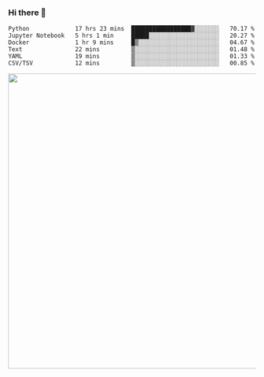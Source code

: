 ### Hi there 👋

<!--START_SECTION:waka-->

```text
Python             17 hrs 23 mins  █████████████████▓░░░░░░░   70.17 %
Jupyter Notebook   5 hrs 1 min     █████░░░░░░░░░░░░░░░░░░░░   20.27 %
Docker             1 hr 9 mins     █▒░░░░░░░░░░░░░░░░░░░░░░░   04.67 %
Text               22 mins         ▒░░░░░░░░░░░░░░░░░░░░░░░░   01.48 %
YAML               19 mins         ▒░░░░░░░░░░░░░░░░░░░░░░░░   01.33 %
CSV/TSV            12 mins         ▒░░░░░░░░░░░░░░░░░░░░░░░░   00.85 %
```

<!--END_SECTION:waka-->

<img src="https://wakatime.com/share/@QuantumA/fc1cfcd9-4c6f-41e9-9c18-f86f6df42a11.svg?sanitize=true" width="600">

<!--
**QuantumA/QuantumA** is a ✨ _special_ ✨ repository because its `README.md` (this file) appears on your GitHub profile.

Here are some ideas to get you started:

- 🔭 I’m currently working on ...
- 🌱 I’m currently learning ...
- 👯 I’m looking to collaborate on ...
- 🤔 I’m looking for help with ...
- 💬 Ask me about ...
- 📫 How to reach me: ...
- 😄 Pronouns: ...
- ⚡ Fun fact: ...
-->
